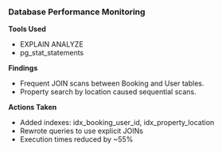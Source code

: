 ### Database Performance Monitoring

**Tools Used**
- EXPLAIN ANALYZE
- pg_stat_statements

**Findings**
- Frequent JOIN scans between Booking and User tables.
- Property search by location caused sequential scans.

**Actions Taken**
- Added indexes: idx_booking_user_id, idx_property_location
- Rewrote queries to use explicit JOINs
- Execution times reduced by ~55%
